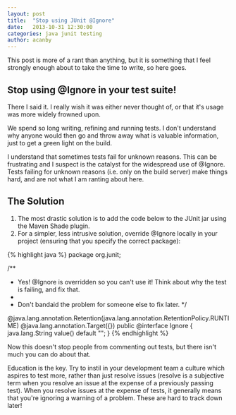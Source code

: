 ```yaml
---
layout: post
title:  "Stop using JUnit @Ignore"
date:   2013-10-31 12:30:00
categories: java junit testing
author: acanby
---
```


This post is more of a rant than anything, but it is something that I feel strongly enough about to take the time to write, so here goes.

## Stop using @Ignore in your test suite! ##

There I said it. I really wish it was either never thought of, or that it's usage was more widely frowned upon.

We spend so long writing, refining and running tests. I don't understand why anyone would then go and throw away what is valuable information, just to get a green light on the build.

I understand that sometimes tests fail for unknown reasons. This can be frustrating and I suspect is the catalyst for the widespread use of @Ignore. Tests failing for unknown reasons (i.e. only on the build server) make things hard, and are not what I am ranting about here.

## The Solution ##

1. The most drastic solution is to add the code below to the JUnit jar using the Maven Shade plugin.
2. For a simpler, less intrusive solution, override @Ignore locally in your project (ensuring that you specify the correct package):

{% highlight java %}
package org.junit;

/**
 * Yes! @Ignore is overridden so you can't use it! Think about why the test is failing, and fix that.
 *
 * Don't bandaid the problem for someone else to fix later.
 */

@java.lang.annotation.Retention(java.lang.annotation.RetentionPolicy.RUNTIME)
@java.lang.annotation.Target({})
public @interface Ignore {
    java.lang.String value() default "";
}
{% endhighlight %}

Now this doesn't stop people from commenting out tests, but there isn't much you can do about that. 

Education is the key. Try to instil in your development team a culture which aspires to test more, rather than just resolve issues (resolve is a subjective term when you resolve an issue at the expense of a previously passing test). When you resolve issues at the expense of tests, it generally means that you're ignoring a warning of a problem. These are hard to track down later!
